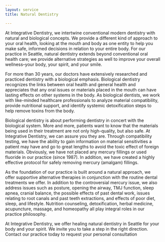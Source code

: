 ```yaml
---
layout: service
title: Natural Dentistry

---
```


At Integrative Dentistry, we intertwine conventional modern dentistry with natural and biological concepts. We provide a different kind of approach to your oral health, looking at the mouth and body as one entity to help you make safe, informed decisions in relation to your entire body. For our practice in Seattle, natural dentistry extends beyond conventional oral health care; we provide alternative strategies as well to improve your overall wellness–your body, your spirit, and your smile.

For more than 30 years, our doctors have extensively researched and practiced dentistry with a biological emphasis. Biological dentistry recognizes the links between oral health and general health and appreciates that any oral issues or materials placed in the mouth can have lasting effects on other systems in the body. As biological dentists, we work with like-minded healthcare professionals to analyze material compatibility, provide nutritional support, and identify systemic detoxification steps to help remove toxins from the body.

Biological dentistry is about performing dentistry in concert with the biological system. More and more, patients want to know that the materials being used in their treatment are not only high-quality, but also safe. At Integrative Dentistry, we can assure you they are. Through compatibility testing, we have the ability to gain information on material sensitivities a patient may have and go to great lengths to avoid the toxic effect of foreign materials. Obviously, we have not placed any mercury fillings or used fluoride in our practice (since 1987). In addition, we have created a highly effective protocol for safely removing mercury (amalgam) fillings.

As the foundation of our practice is built around a natural approach, we offer supportive alternative therapies in conjunction with the routine dental treatments we offer. In addition to the controversial mercury issue, we also address issues such as posture, opening the airway, TMJ function, sleep apnea, cranial balance, the possible effects of past dental work, issues relating to root canals and past teeth extractions, and effects of poor diet, sleep, and lifestyle. Nutrition counseling, detoxification, herbal medicine, acupuncture, massage, and homeopathy all play integral roles in our practice philosophy.

At Integrative Dentistry, we offer healing natural dentistry in Seattle for your body and your spirit. We invite you to take a step in the right direction. Contact our practice today to request your personal consultation
